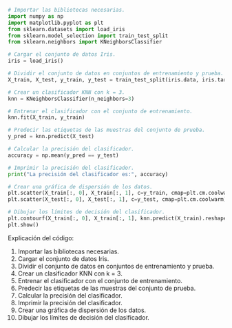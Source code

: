 ```python
# Importar las bibliotecas necesarias.
import numpy as np
import matplotlib.pyplot as plt
from sklearn.datasets import load_iris
from sklearn.model_selection import train_test_split
from sklearn.neighbors import KNeighborsClassifier

# Cargar el conjunto de datos Iris.
iris = load_iris()

# Dividir el conjunto de datos en conjuntos de entrenamiento y prueba.
X_train, X_test, y_train, y_test = train_test_split(iris.data, iris.target, test_size=0.2, random_state=42)

# Crear un clasificador KNN con k = 3.
knn = KNeighborsClassifier(n_neighbors=3)

# Entrenar el clasificador con el conjunto de entrenamiento.
knn.fit(X_train, y_train)

# Predecir las etiquetas de las muestras del conjunto de prueba.
y_pred = knn.predict(X_test)

# Calcular la precisión del clasificador.
accuracy = np.mean(y_pred == y_test)

# Imprimir la precisión del clasificador.
print("La precisión del clasificador es:", accuracy)

# Crear una gráfica de dispersión de los datos.
plt.scatter(X_train[:, 0], X_train[:, 1], c=y_train, cmap=plt.cm.coolwarm)
plt.scatter(X_test[:, 0], X_test[:, 1], c=y_test, cmap=plt.cm.coolwarm)

# Dibujar los límites de decisión del clasificador.
plt.contourf(X_train[:, 0], X_train[:, 1], knn.predict(X_train).reshape(X_train.shape[0], -1), alpha=0.2, cmap=plt.cm.coolwarm)
plt.show()
```

Explicación del código:

1. Importar las bibliotecas necesarias.
2. Cargar el conjunto de datos Iris.
3. Dividir el conjunto de datos en conjuntos de entrenamiento y prueba.
4. Crear un clasificador KNN con k = 3.
5. Entrenar el clasificador con el conjunto de entrenamiento.
6. Predecir las etiquetas de las muestras del conjunto de prueba.
7. Calcular la precisión del clasificador.
8. Imprimir la precisión del clasificador.
9. Crear una gráfica de dispersión de los datos.
10. Dibujar los límites de decisión del clasificador.